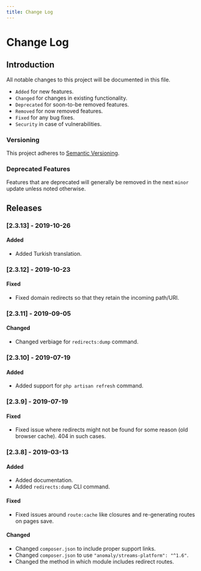 ```yaml
---
title: Change Log
---
```


# Change Log

<div class="documentation__toc"></div>

## Introduction

All notable changes to this project will be documented in this file.

- `Added` for new features.
- `Changed` for changes in existing functionality.
- `Deprecated` for soon-to-be removed features.
- `Removed` for now removed features.
- `Fixed` for any bug fixes.
- `Security` in case of vulnerabilities.

### Versioning

This project adheres to [Semantic Versioning](https://semver.org/spec/v2.0.0.html).

### Deprecated Features

Features that are deprecated will generally be removed in the next `minor` update unless noted otherwise.

## Releases

### [2.3.13] - 2019-10-26
#### Added
- Added Turkish translation.


### [2.3.12] - 2019-10-23
#### Fixed
- Fixed domain redirects so that they retain the incoming path/URI.


### [2.3.11] - 2019-09-05
#### Changed
- Changed verbiage for `redirects:dump` command.


### [2.3.10] - 2019-07-19
#### Added
- Added support for `php artisan refresh` command.


### [2.3.9] - 2019-07-19
#### Fixed
- Fixed issue where redirects might not be found for some reason (old browser cache). 404 in such cases. 


### [2.3.8] - 2019-03-13
#### Added
- Added documentation.
- Added `redirects:dump` CLI command.

#### Fixed
- Fixed issues around `route:cache` like closures and re-generating routes on pages save.

#### Changed
- Changed `composer.json` to include proper support links.
- Changed `composer.json` to use `"anomaly/streams-platform": "^1.6"`.
- Changed the method in which module includes redirect routes.
